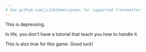 ```yaml
---
# See github.com/js13kGames/games for supported frontmatter
---
```

This is depressing.

In life, you don't have a tutorial that teach you how to handle it.

This is also true for this game. Good luck!
